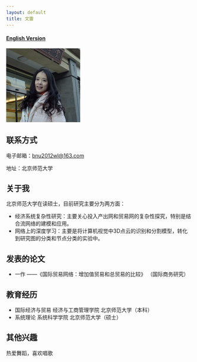 ```yaml
---
layout: default
title: 文雷
---
```



#### [English Version](https://bnusss.github.io/person/wen-lei.html)


<img src="/img/people/wenlei.png" height="200px"/>


## 联系方式

电子邮箱：bnu2012wl@163.com 

地址：北京师范大学

## 关于我
北京师范大学在读硕士，目前研究主要分为两方面：
- 经济系统复杂性研究：主要关心投入产出网和贸易网的复杂性探究，特别是结合流网络的建模和应用。
- 网络上的深度学习：主要是将计算机视觉中3D点云的识别和分割模型，转化到研究图的分类和节点分类的实验中。

## 发表的论文
- 一作 ——《国际贸易网络：增加值贸易和总贸易的比较》 （国际商务研究）

## 教育经历
- 国际经济与贸易 经济与工商管理学院 北京师范大学（本科）
- 系统理论 系统科学学院 北京师范大学（硕士）

## 其他兴趣
热爱舞蹈，喜欢唱歌
